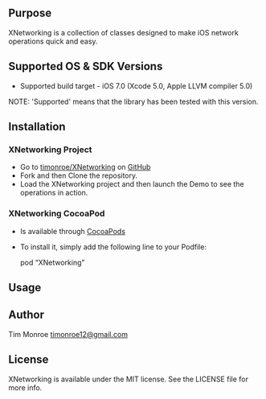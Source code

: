 ## Purpose

XNetworking is a collection of classes designed to make iOS network operations quick and easy.


## Supported OS & SDK Versions

* Supported build target - iOS 7.0 (Xcode 5.0, Apple LLVM compiler 5.0)

NOTE: 'Supported' means that the library has been tested with this version.


## Installation

### XNetworking Project

* Go to [timonroe/XNetworking](https://github.com/timonroe/XNetworking) on [GitHub](https://github.com/timonroe/XNetworking)
* Fork and then Clone the repository.
* Load the XNetworking project and then launch the Demo to see the operations in action.


### XNetworking CocoaPod

* Is available through [CocoaPods](http://cocoapods.org)
* To install it, simply add the following line to your Podfile:

    pod “XNetworking”


## Usage


## Author

Tim Monroe
timonroe12@gmail.com


## License

XNetworking is available under the MIT license. See the LICENSE file for more info.


